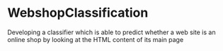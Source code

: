 # WebshopClassification
Developing a classifier which is able to predict whether a web site is an online shop by looking at the HTML content of its main page
